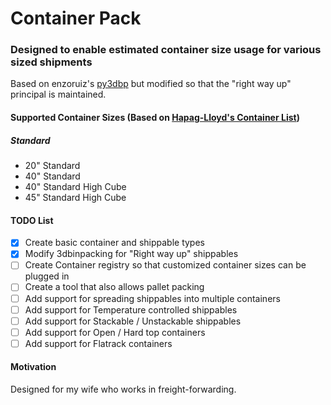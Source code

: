 # Container Pack
### Designed to enable estimated container size usage for various sized shipments
Based on enzoruiz's [py3dbp](https://github.com/enzoruiz/3dbinpacking) but modified so that the "right way up" principal is maintained.

#### Supported Container Sizes (Based on [Hapag-Lloyd's Container List](https://www.hapag-lloyd.com/en/products/fleet/container.html))
##### Standard
- 20" Standard
- 40" Standard
- 40" Standard High Cube
- 45" Standard High Cube

#### TODO List
- [x] Create basic container and shippable types
- [x] Modify 3dbinpacking for "Right way up" shippables
- [ ] Create Container registry so that customized container sizes can be plugged in
- [ ] Create a tool that also allows pallet packing
- [ ] Add support for spreading shippables into multiple containers
- [ ] Add support for Temperature controlled shippables
- [ ] Add support for Stackable / Unstackable shippables
- [ ] Add support for Open / Hard top containers
- [ ] Add support for Flatrack containers

#### Motivation
Designed for my wife who works in freight-forwarding.
